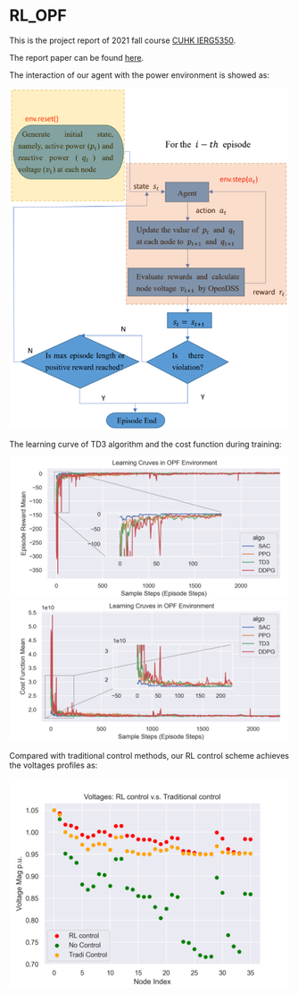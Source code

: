 # RL_OPF

This is the project report of 2021 fall course [CUHK IERG5350](https://cuhkrlcourse.github.io/).

The report paper can be found [here](https://github.com/henrycliang/RL_OPF/blob/main/IERG5350_Paper.pdf).

The interaction of our agent with the power environment is showed as:

<img width="500"  src=intersaction.png>

The learning curve of TD3 algorithm and the cost function during training:

<img width="500"  src=reward_3.png><img width="500"  src=cost_3.png>

Compared with traditional control methods, our RL control scheme achieves the voltages profiles as:

<img width="500"  src=Volatges_under_RL_control.png>

